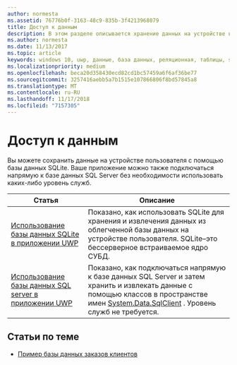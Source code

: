```yaml
---
author: normesta
ms.assetid: 76776b0f-3163-48c9-835b-3f4213968079
title: Доступ к данным
description: В этом разделе описывается хранение данных на устройстве в частной базе данных и использование объектно-реляционного отображения в приложениях универсальной платформы Windows (UWP).
ms.author: normesta
ms.date: 11/13/2017
ms.topic: article
keywords: windows 10, uwp, данные, база данных, реляционная, таблицы, sqlite
ms.localizationpriority: medium
ms.openlocfilehash: beca20d358430ecd82cd1bc57459a6f6af36be77
ms.sourcegitcommit: 3257416aebb5a7b1515e107866806f8bd57845a8
ms.translationtype: MT
ms.contentlocale: ru-RU
ms.lasthandoff: 11/17/2018
ms.locfileid: "7157305"
---
```

# <a name="data-access"></a>Доступ к данным

Вы можете сохранить данные на устройстве пользователя с помощью базы данных SQLite. Ваше приложение можно также подключаться напрямую к базе данных SQL Server без необходимости использовать каких-либо уровень служб.

| Статья | Описание|
|-------|------------|
| [Использование базы данных SQLite в приложении UWP](sqlite-databases.md) | Показано, как использовать SQLite для хранения и извлечения данных из облегченной базы данных на устройстве пользователя. SQLite–это бессерверное встраиваемое ядро СУБД. |
| [Использование базы данных SQL server в приложении UWP](sql-server-databases.md) | Показано, как подключаться напрямую к базе данных SQL Server и затем хранить и извлекать данные с помощью классов в пространстве имен [System.Data.SqlClient](https://msdn.microsoft.com/library/system.data.sqlclient.aspx) . Уровень служб не требуется. |

## <a name="related-topics"></a>Статьи по теме

* [Пример базы данных заказов клиентов](https://github.com/Microsoft/Windows-appsample-customers-orders-database)
